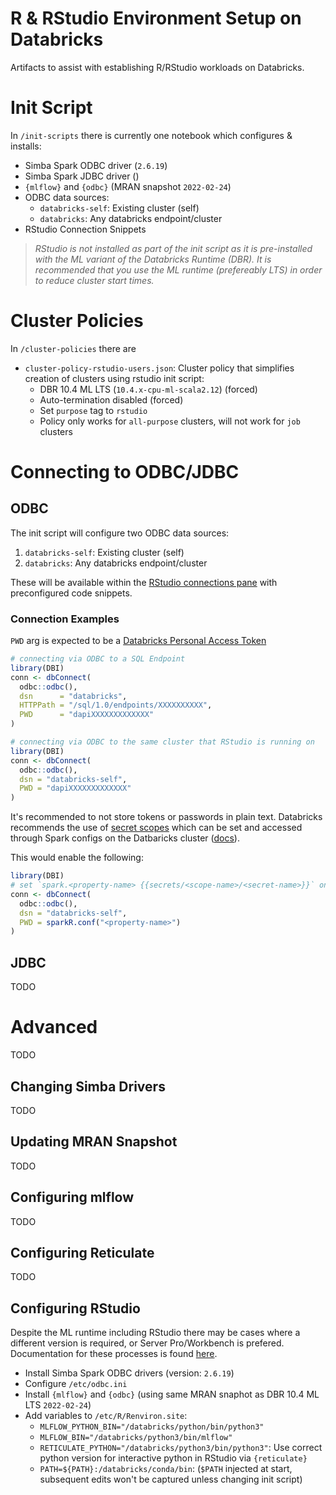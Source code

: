 # R & RStudio Environment Setup on Databricks

Artifacts to assist with establishing R/RStudio workloads on Databricks.

# Init Script
In `/init-scripts` there is currently one notebook which configures & installs:
- Simba Spark ODBC driver (`2.6.19`)
- Simba Spark JDBC driver ()
- `{mlflow}` and `{odbc}` (MRAN snapshot `2022-02-24`)
- ODBC data sources:
  - `databricks-self`: Existing cluster (self)
  - `databricks`: Any databricks endpoint/cluster
- RStudio Connection Snippets

>*RStudio is not installed as part of the init script as it is pre-installed with the ML variant of the Databricks Runtime (DBR). It is recommended that you use the ML runtime (prefereably LTS) in order to reduce cluster start times.*

# Cluster Policies
In `/cluster-policies` there are 

- `cluster-policy-rstudio-users.json`: Cluster policy that simplifies creation of clusters using rstudio init script:
   - DBR 10.4 ML LTS (`10.4.x-cpu-ml-scala2.12`) (forced)
   - Auto-termination disabled (forced)  
   - Set `purpose` tag to `rstudio`
   - Policy only works for `all-purpose` clusters, will not work for `job` clusters
  

# Connecting to ODBC/JDBC

## ODBC
The init script will configure two ODBC data sources:
1. `databricks-self`: Existing cluster (self)
2. `databricks`: Any databricks endpoint/cluster

These will be available within the [RStudio connections pane](https://db.rstudio.com/tooling/connections/) with preconfigured code snippets.

### **Connection Examples**

`PWD` arg is expected to be a [Databricks Personal Access Token](https://docs.databricks.com/dev-tools/api/latest/authentication.html)

```r
# connecting via ODBC to a SQL Endpoint
library(DBI)
conn <- dbConnect(
  odbc::odbc(),
  dsn      = "databricks",
  HTTPPath = "/sql/1.0/endpoints/XXXXXXXXXX",
  PWD      = "dapiXXXXXXXXXXXXX"
)
```

```r
# connecting via ODBC to the same cluster that RStudio is running on
library(DBI)
conn <- dbConnect(
  odbc::odbc(),
  dsn = "databricks-self",
  PWD = "dapiXXXXXXXXXXXXX"
)
```

It's recommended to not store tokens or passwords in plain text. Databricks recommends the use of [secret scopes](https://docs.databricks.com/security/secrets/secret-scopes.html) which can be set and accessed through Spark configs on the Datbaricks cluster ([docs](https://docs.databricks.com/security/secrets/secrets.html#syntax-for-referencing-secrets-in-a-spark-configuration-property-or-environment-variable)).

This would enable the following:
```r
library(DBI)
# set `spark.<property-name> {{secrets/<scope-name>/<secret-name>}}` on cluster
conn <- dbConnect(
  odbc::odbc(),
  dsn = "databricks-self",
  PWD = sparkR.conf("<property-name>")
)
```

## JDBC
TODO

# Advanced
TODO

## Changing Simba Drivers
TODO

## Updating MRAN Snapshot
TODO

## Configuring mlflow
TODO

## Configuring Reticulate
TODO

## Configuring RStudio  
Despite the ML runtime including RStudio there may be cases where a different version is required, or Server Pro/Workbench is prefered. Documentation for these processes is found [here](https://docs.databricks.com/spark/latest/sparkr/rstudio.html).


- Install Simba Spark ODBC drivers (version: `2.6.19`)
- Configure `/etc/odbc.ini` 
- Install `{mlflow}` and `{odbc}` (using same MRAN snaphot as DBR 10.4 ML LTS `2022-02-24`)
- Add variables to `/etc/R/Renviron.site`:
  - `MLFLOW_PYTHON_BIN="/databricks/python/bin/python3"`
  - `MLFLOW_BIN="/databricks/python3/bin/mlflow"`
  - `RETICULATE_PYTHON="/databricks/python3/bin/python3"`: Use correct python version for interactive python in RStudio via `{reticulate}`
  - `PATH=${PATH}:/databricks/conda/bin`: 
    (`$PATH` injected at start, subsequent edits won't be captured unless changing init script)



